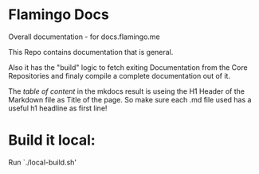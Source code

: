 # Flamingo Docs

Overall documentation - for docs.flamingo.me

This Repo contains documentation that is general.

Also it has the "build" logic to fetch exiting Documentation from the Core Repositories and finaly compile a complete documentation out of it.

The *table of content* in the mkdocs result is useing the H1 Header of the Markdown file as Title of the page.
So make sure each .md file used has a useful h1 headline as first line!

# Build it local:
Run
`./local-build.sh'

